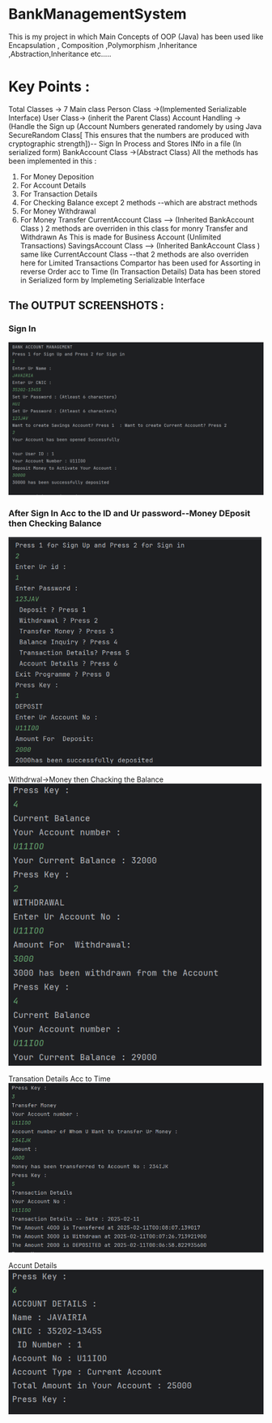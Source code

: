 # BankManagementSystem
This is my project in which Main Concepts of OOP (Java) has been used like 
Encapsulation , Composition ,Polymorphism ,Inheritance ,Abstraction,Inheritance etc.....
# Key Points : 
Total Classes -> 7
Main class
Person Class ->(Implemented Serializable Interface)
User Class-> (inherit the Parent Class)
Account Handling ->(Handle the Sign up (Account Numbers generated randomely by using Java SecureRandom Class[ This ensures that the numbers are produced with cryptographic strength])-- Sign In Process  and Stores INfo in a file (In serialized form) 
BankAccount Class ->(Abstract Class) All the methods has been implemented in this : 
1) For Money Deposition 
2) For Account Details 
3) For Transaction Details
4) For Checking Balance
except 2 methods --which are abstract methods
5) For Money Withdrawal
6) For Money Transfer
CurrentAccount Class --> (Inherited BankAccount Class ) 2 methods are overriden in this class for monry Transfer and Withdrawn As This is made for Business Account (Unlimited Transactions)
SavingsAccount Class --> (Inherited BankAccount Class ) same like CurrentAccount Class --that 2 methods are also overriden here for Limited Transactions
Compartor has been used for Assorting in reverse Order acc to Time (In Transaction Details)
Data has been stored in Serialized form by Implemeting Serializable Interface
## The OUTPUT SCREENSHOTS :
### Sign In
<img src="Output_Images/1st.png" width="600">

### After Sign In Acc to the ID and Ur password--Money DEposit then Checking Balance<br>
   <img src="Output_Images/2nd.png" width="500">
   
Withdrwal->Money then Chacking the Balance<br>
    <img src="Output_Images/3rd.png" width="500"> 
    
Transation Details Acc to Time<br>
   <img src="Output_Images/4th.png" width="600">  
    
Accunt Details<br>
    <img src="Output_Images/5th.png" width="600">

